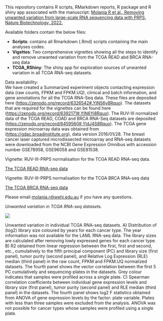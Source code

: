 This repository contains R scripts, RMarkdown reports, R package and R shiny app associated with the manuscript: [Molania R et al., Removing unwanted variation from large-scale RNA sequencing data with PRPS, Nature Biotechnology, 2022.]()

Available folders contain the below files:

- **Scripts**: contains all Rmarkdown (.Rmd) scripts containing the main analyses codes. 
- **Vigettes**: Two comprehensive vignettes showing all the steps to identify and remove unwanted variation from the TCGA READ abd BRCA RNA-seq data 
- **TCGA_RShiny**: The shiny app for exploration sources of unwanted variation in all TCGA RNA-seq datasets.

Data availability:\
We have created a Summarized experiment objects contacting expression data (raw counts, FPKM and FPKM.UQ), clinical and batch information, and gene annotations for all the TCGA RNA-Seq data. These files are deposited here (https://zenodo.org/record/6326542#.YlN56y8Rquo). The datasets that are required for the vignettes can be found here (https://zenodo.org/record/6392171#.YlN6Yi8Rquo). The RUV-III normalized data of the TCGA READ, COAD and BRCA RNA-Seq datasets are deposited (https://zenodo.org/record/6459560#.YldJ4S8Rquo). The TCGA gene expression microarray data was obtained from (https://gdac.broadinstitute.org), data version 2016/01/28. The breast cancer laser captured microdissected microarray and RNA-seq datasets were downloaded from the NCBI Gene Expression Omnibus with accession number GSE78958, GSE96058 and GSE81538. 


Vignette: RUV-III-PRPS normalisation for the TCGA READ RNA-seq data. 

[The TCGA READ RNA-seq data](https://htmlpreview.github.io/?https://github.com/RMolania/TCGA_PanCancer_UnwantedVariation/blob/master/Vigettes/TCGA_READ_RNAseq_Vignette.html)


Vignette: RUV-III-PRPS normalisation for the TCGA BRCA RNA-seq data

[The TCGA BRCA RNA-seq data](https://htmlpreview.github.io/?https://github.com/RMolania/TCGA_PanCancer_UnwantedVariation/blob/master/Vigettes/TCGA_BRCA_RNAseq_Vignette.html)



Please email molania.r@wehi.edu.au if you have any questions.


*Unwanted variation in TCGA RNA-seq datasets.*

<img src="./TCGA_Main1.png">

Unwanted variation in individual TCGA RNA-seq datasets. A) Distribution of (log2) library size coloured by years for each cancer type. The year information was not available for the LAML RNA-seq data. The library sizes are calculated after removing lowly expressed genes for each cancer type. B) R2 obtained from linear regression between the first, first and second, etc., cumulatively to the fifth principal component (PC) and library size (first panel), tumor purity (second panel), and Relative Log Expression (RLE) median (third panel) in the raw count, FPKM and FPKM.UQ normalized datasets. The fourth panel shows the vector correlation between the first 5 PC cumulatively and sequencing-plates in the datasets. Grey colour indicates that samples were profiled across a single plate. C) Spearman correlation coefficients between individual gene expression levels and library size (first panel), tumor purity (second panel) and RLE median (third panel) in the datasets. The fourth panel shows log2 F statistics obtained from ANOVA of gene expression levels by the factor: plate variable. Plates with less than three samples were excluded from the analysis. ANOVA was not possible for cancer types whose samples were profiled using a single plate.